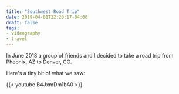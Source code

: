 ```yaml
---
title: "Southwest Road Trip"
date: 2019-04-01T22:20:17-04:00
draft: false
tags:
- videography
- travel
---
```


In June 2018 a group of friends and I decided to take a road trip from Pheonix, AZ to Denver, CO.

Here's a tiny bit of what we saw:

{{< youtube B4JxmDm1bA0 >}}

